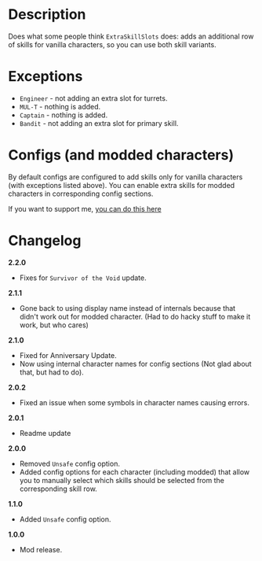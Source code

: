 # Description
Does what some people think `ExtraSkillSlots` does: adds an additional row of skills for vanilla characters, so you can use both skill variants.

# Exceptions
* `Engineer` - not adding an extra slot for turrets.
* `MUL-T` - nothing is added.
* `Captain` - nothing is added.
* `Bandit` - not adding an extra slot for primary skill.

# Configs (and modded characters)
By default configs are configured to add skills only for vanilla characters (with exceptions listed above).
You can enable extra skills for modded characters in corresponding config sections.


If you want to support me, [you can do this here](https://www.buymeacoffee.com/KingEnderBrine)

# Changelog
**2.2.0**

* Fixes for `Survivor of the Void` update.

**2.1.1**

* Gone back to using display name instead of internals because that didn't work out for modded character. (Had to do hacky stuff to make it work, but who cares)

**2.1.0**

* Fixed for Anniversary Update.
* Now using internal character names for config sections (Not glad about that, but had to do).

**2.0.2**

* Fixed an issue when some symbols in character names causing errors.

**2.0.1**

* Readme update

**2.0.0**

* Removed `Unsafe` config option.
* Added config options for each character (including modded) that allow you to manually select which skills should be selected from the corresponding skill row. 

**1.1.0**

* Added `Unsafe` config option.

**1.0.0**

* Mod release.